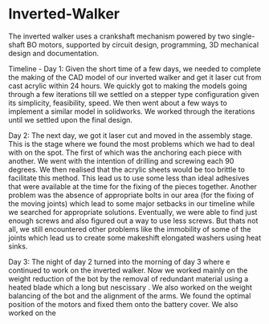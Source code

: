 # Inverted-Walker
The inverted walker uses a crankshaft mechanism powered by two single-shaft BO motors, supported by circuit design, programming, 3D mechanical design and documentation.

Timeline - 
Day 1:
Given the short time of a few days, we needed to complete the making of the CAD model of our inverted walker and get it laser cut from cast acrylic within 24 hours. We quickly got to making the models going through a few iterations till we settled on a stepper type configuration given its simplicity, feasibility, speed. We then went about a few ways to implement a similar model in solidworks. We worked through the iterations until we settled upon the final design.




Day 2:
The next day, we got it laser cut and moved in the assembly stage. This is the stage where we found the most problems which we had to deal with on the spot. The first of which was the anchoring each piece with another. We went with the intention of drilling and screwing each 90 degrees. We then realised that the acrylic sheets would be too brittle to facilitate this method. This lead us to use some less than ideal adhesives that were available at the time for the fixing of the pieces together. Another problem was the absence of appropriate bolts in our area (for the fixing of the moving joints) which lead to some major setbacks in our timeline while we searched for appropriate solutions. Eventually, we were able to find just enough screws and also figured out a way to use less screws. But thats not all, we still encountered other problems like the immobility of some of the joints which lead us to create some makeshift elongated washers using heat sinks.

Day 3:
The night of day 2 turned into the morning of day 3 where e continued to work on the inverted walker. Now we worked mainly on the weight reduction of the bot by the removal of redundant material using a heated blade which a long but nescissary . We also worked on the weight balancing of the bot and the alignment of the arms. We found the optimal position of the motors and fixed them onto the battery cover. We also worked on the 
